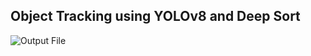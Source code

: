 ## Object Tracking using YOLOv8 and Deep Sort

![Output File](https://github.com/Irash-Perera/Computer-Vision-Projects/blob/main/Object%20Tracking/people_output.gif)

